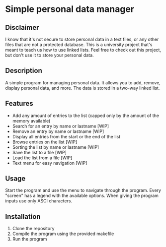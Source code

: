 # Simple personal data manager
## Disclaimer
I know that it's not secure to store personal data in a text files, or any other files that are not a protected database.
This is a university project that's meant to teach us how to use linked lists.
Feel free to check out this project, but don't use it to store your personal data.

## Description
A simple program for managing personal data. It allows you to add, remove, display personal data, and more. The data is stored in a two-way linked list.

## Features
- Add any amount of entries to the list (capped only by the amount of the memory available)
- Search for an entry by name or lastname [WIP]
- Remove an entry by name or lastname [WIP]
- Display all entries from the start or the end of the list
- Browse entries on the list [WIP]
- Sorting the list by name or lastname [WIP]
- Save the list to a file [WIP]
- Load the list from a file [WIP]
- Text menu for easy navigation [WIP]

## Usage
Start the program and use the menu to navigate through the program.
Every "screen" has a legend with the available options.
When giving the program inputs use only ASCI characters.

## Installation
1. Clone the repository
2. Compile the program using the provided makefile
3. Run the program

